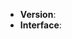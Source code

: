 ﻿<!--

感謝您的愛用並回報問題。 **回報問題時請將標題填詳細完整一些。**
有些問題在最新版本已修復完畢，您可能得要確認使用的是最新版本的線上作品下載工具。

若是您使用後問題已解決，請記得回來關掉本議題。仍發現有相關問題的話，可重開這個議題。
遇到不同的問題，請另外開個議題來修正。

本工具以修正錯誤為主，由於人力有限，這邊主要把精力放在維護常用的網站。新增網站僅在行有餘力時為之，請見諒。
英語或韓語的網站煩請利用 Free Manga Downloader 之類軟體會比較好。這邊幾乎不會上英語或者韓語網站，就算做了出來也很少在做維護，沒有專門看英語韓語網站的工具維護得勤勞。
I am sorry that for English or Korean sites, using Free Manga Downloader is much suitable. For the deficiency of time, it is hard to maintain the tools instantly.
新增網站時，請 **一個網站開一個議題，除了在標題說明要新增網站，並加上網站名稱**。
另外增加網站往往要耗費時間、作許多考量，之後還需維護；請確認網站經常更新、付費作品不多，並請附個其他網站未揭載之作品。

請在提交問題的同時，附帶如下信息，方便我們盡快幫您解決問題，謝謝。

Thank you for reporting issues.
Plese fill the template when you reporting a new issue, thank you!

-->

* **Version**: <!-- 您使用的 work_crawler 為哪個版本: 安裝包, 懶人安裝法 -->
* **Interface**: <!-- 您使用的 work_crawler 為哪個介面: 圖形介面, 命令列介面 -->

<!-- 請描述出了什麼問題、下載的網站與作品名稱、造成問題的操作步驟、您預期的行為等。您可貼上錯誤訊息與執行時的畫面，謝謝。 -->

